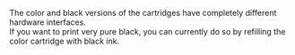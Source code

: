 The color and black versions of the cartridges have completely different hardware interfaces.  
If you want to print very pure black, you can currently do so by refilling the color cartridge with black ink.